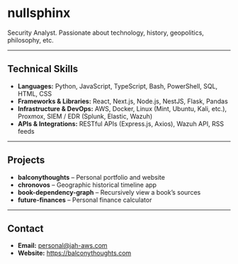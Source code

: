 # nullsphinx

Security Analyst. Passionate about technology, history, geopolitics, philosophy, etc.

---

## Technical Skills

- **Languages:** Python, JavaScript, TypeScript, Bash, PowerShell, SQL, HTML, CSS  
- **Frameworks & Libraries:** React, Next.js, Node.js, NestJS, Flask, Pandas  
- **Infrastructure & DevOps:** AWS, Docker, Linux (Mint, Ubuntu, Kali, etc.), Proxmox, SIEM / EDR (Splunk, Elastic, Wazuh)  
- **APIs & Integrations:** RESTful APIs (Express.js, Axios), Wazuh API, RSS feeds  

---

## Projects

- **balconythoughts** – Personal portfolio and website  
- **chronovos** – Geographic historical timeline app  
- **book-dependency-graph** – Recursively view a book’s sources  
- **future-finances** – Personal finance calculator  

---

## Contact

- **Email:** personal@jah-aws.com  
- **Website:** https://balconythoughts.com  
